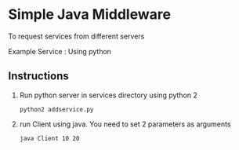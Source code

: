 # Simple Java Middleware 
To request services from different servers

Example Service : Using python

## Instructions
1. Run python server in services directory using python 2
    ```
    python2 addservice.py 
    ```
2. run Client using java. You need to set 2 parameters as arguments
    ```
    java Client 10 20
    ```
